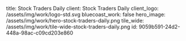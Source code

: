 title: Stock Traders Daily
client: Stock Traders Daily
client_logo: /assets/img/work/logo-std.svg
bluecoast_work: false
hero_image: /assets/img/work/hero-stock-traders-daily.png
tile_wide: /assets/img/work/tile-wide-stock-traders-daily.png
id: 9059b591-24d2-448a-98ac-c09cd203e860
